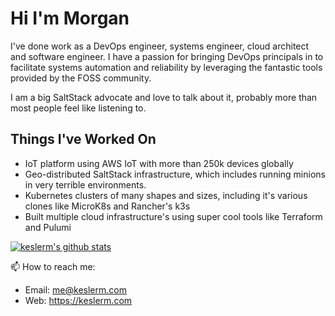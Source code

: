 # Hi I'm Morgan

I've done work as a DevOps engineer, systems engineer, cloud architect and software engineer. I have a passion for bringing DevOps principals in to facilitate systems automation and reliability by leveraging the fantastic tools provided by the FOSS community.

I am a big SaltStack advocate and love to talk about it, probably more than most people feel like listening to.

## Things I've Worked On

* IoT platform using AWS IoT with more than 250k devices globally
* Geo-distributed SaltStack infrastructure, which includes running minions in very terrible environments.
* Kubernetes clusters of many shapes and sizes, including it's various clones like MicroK8s and Rancher's k3s
* Built multiple cloud infrastructure's using super cool tools like Terraform and Pulumi

[![keslerm's github stats](https://github-readme-stats.vercel.app/api?username=keslerm&count_private=true&show_icons=true&theme=dark)](https://github.com/anuraghazra/github-readme-stats)

📫 How to reach me:
  - Email: me@keslerm.com
  - Web: https://keslerm.com